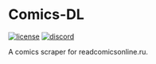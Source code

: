 # Comics-DL
[![license](https://img.shields.io/github/license/The-Eye-Team/Comics-DL.svg)](https://github.com/The-Eye-Team/Comics-DL/blob/master/LICENSE)
[![discord](https://img.shields.io/discord/302796547656253441.svg)](https://discord.gg/py3kX3Z)

A comics scraper for readcomicsonline.ru.
